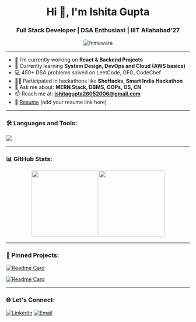 <h1 align="center">Hi 👋, I'm Ishita Gupta</h1>
<h3 align="center">Full Stack Developer | DSA Enthusiast | IIIT Allahabad'27</h3>

<p align="center">
  <img src="https://komarev.com/ghpvc/?username=himawara&label=Profile%20views&color=0e75b6&style=flat" alt="himawara" />
</p>

---

- 🔭 I’m currently working on **React & Backend Projects**
- 🌱 Currently learning **System Design, DevOps and Cloud (AWS basics)**
- 💻 450+ DSA problems solved on LeetCode, GFG, CodeChef
- 👩‍💻 Participated in hackathons like **SheHacks**, **Smart India Hackathon**
- 💬 Ask me about: **MERN Stack, DBMS, OOPs, OS, CN**
- 📫 Reach me at: **ishitagupta26052006@gmail.com**
- 📄 [Resume](link-to-your-resume.com) (add your resume link here)

---

### 🛠️ Languages and Tools:

<p align="left">
  <img src="https://skillicons.dev/icons?i=cpp,java,html,css,js,react,nodejs,express,mongodb,mysql,git,github,vscode" />
</p>

---

### 📊 GitHub Stats:
<p align="center">
  <img src="https://github-readme-stats.vercel.app/api?username=himawara&show_icons=true&theme=radical" height="180" />
  <img src="https://github-readme-streak-stats.herokuapp.com/?user=himawara&theme=radical" height="180" />
</p>

---

### 📌 Pinned Projects:

[![Readme Card](https://github-readme-stats.vercel.app/api/pin/?username=himawara&repo=Hostel-Management-System&theme=radical)](https://github.com/himawara/Hostel-Management-System)

[![Readme Card](https://github-readme-stats.vercel.app/api/pin/?username=himawara&repo=Movie-Review-Analysis&theme=radical)](https://github.com/himawara/Movie-Review-Analysis)

---

### 🌐 Let's Connect:
<p>
  <a href="https://linkedin.com/in/ishita-gupta-3a1914286" target="_blank"><img alt="LinkedIn" src="https://img.shields.io/badge/LinkedIn-%230077B5.svg?&style=for-the-badge&logo=linkedin&logoColor=white" /></a>
  <a href="mailto:ishitagupta26052006@gmail.com"><img alt="Email" src="https://img.shields.io/badge/Email-%23EA4335.svg?&style=for-the-badge&logo=gmail&logoColor=white" /></a>
</p>
